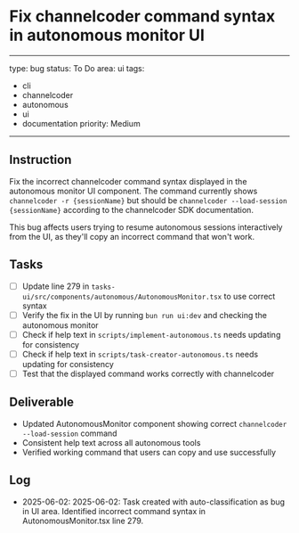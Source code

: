 # Fix channelcoder command syntax in autonomous monitor UI

---
type: bug
status: To Do
area: ui
tags:
  - cli
  - channelcoder
  - autonomous
  - ui
  - documentation
priority: Medium
---


## Instruction
Fix the incorrect channelcoder command syntax displayed in the autonomous monitor UI component. The command currently shows `channelcoder -r {sessionName}` but should be `channelcoder --load-session {sessionName}` according to the channelcoder SDK documentation.

This bug affects users trying to resume autonomous sessions interactively from the UI, as they'll copy an incorrect command that won't work.

## Tasks
- [ ] Update line 279 in `tasks-ui/src/components/autonomous/AutonomousMonitor.tsx` to use correct syntax
- [ ] Verify the fix in the UI by running `bun run ui:dev` and checking the autonomous monitor
- [ ] Check if help text in `scripts/implement-autonomous.ts` needs updating for consistency
- [ ] Check if help text in `scripts/task-creator-autonomous.ts` needs updating for consistency
- [ ] Test that the displayed command works correctly with channelcoder

## Deliverable
- Updated AutonomousMonitor component showing correct `channelcoder --load-session` command
- Consistent help text across all autonomous tools
- Verified working command that users can copy and use successfully

## Log
- 2025-06-02: 2025-06-02: Task created with auto-classification as bug in UI area. Identified incorrect command syntax in AutonomousMonitor.tsx line 279.
